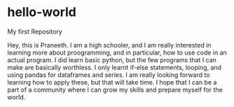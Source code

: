 # hello-world
My first Repository

Hey, this is Praneeth. I am a high schooler, and I am really interested in learning more about proogramming, and in particular, how to use code in an actual program. I did learn basic python, but the few programs that I can make are basically worthless. I only learnt if-else statements, looping, and using pandas for dataframes and series. I am really looking forward to learning how to apply these, but that will take time. I hope that I can be a part of a community where I can grow my skills and prepare myself for the world.
